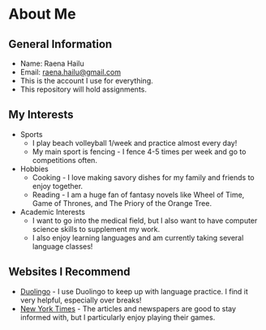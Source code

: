 # About Me
## General Information
* Name: Raena Hailu
* Email: raena.hailu@gmail.com
* This is the account I use for everything.
* This repository will hold assignments. 
## My Interests
* Sports
  * I play beach volleyball 1/week and practice almost every day!
  * My main sport is fencing - I fence 4-5 times per week and go to competitions often.
* Hobbies
  * Cooking - I love making savory dishes for my family and friends to enjoy together.
  * Reading - I am a huge fan of fantasy novels like Wheel of Time, Game of Thrones, and The Priory of the Orange Tree.
* Academic Interests
  * I want to go into the medical field, but I also want to have computer science skills to supplement my work.
  * I also enjoy learning languages and am currently taking several language classes!
## Websites I Recommend
* [Duolingo](duolingo.com) - I use Duolingo to keep up with language practice. I find it very helpful, especially over breaks!
* [New York Times](nytimes.com) - The articles and newspapers are good to stay informed with, but I particularly enjoy playing their games. 
